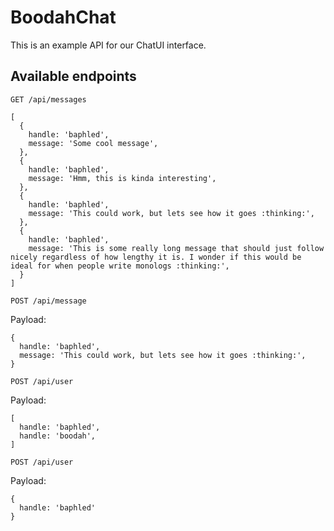 # BoodahChat

This is an example API for our ChatUI interface.

## Available endpoints

`GET /api/messages`

```
[
  {
    handle: 'baphled',
    message: 'Some cool message',
  },
  {
    handle: 'baphled',
    message: 'Hmm, this is kinda interesting',
  },
  {
    handle: 'baphled',
    message: 'This could work, but lets see how it goes :thinking:',
  },
  {
    handle: 'baphled',
    message: 'This is some really long message that should just follow nicely regardless of how lengthy it is. I wonder if this would be ideal for when people write monologs :thinking:',
  }
]

```
`POST /api/message`

Payload:
```
{
  handle: 'baphled',
  message: 'This could work, but lets see how it goes :thinking:',
}
```

`POST /api/user`

Payload:
```
[
  handle: 'baphled',
  handle: 'boodah',
]
```

`POST /api/user`

Payload:
```
{
  handle: 'baphled'
}
```
